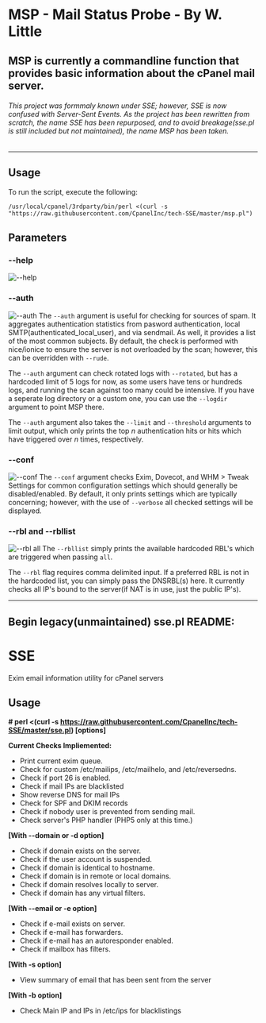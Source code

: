 # MSP - Mail Status Probe - By W. Little
## MSP is currently a commandline function that provides basic information about the cPanel mail server.
###### This project was formmaly known under SSE; however, SSE is now confused with Server-Sent Events. As the project has been rewritten from scratch, the name SSE has been repurposed, and to avoid breakage(sse.pl is still included but not maintained), the name MSP has been taken.
-------------
## Usage
To run the script, execute the following:

```/usr/local/cpanel/3rdparty/bin/perl <(curl -s "https://raw.githubusercontent.com/CpanelInc/tech-SSE/master/msp.pl")```

## Parameters

### --help
![--help](https://user-images.githubusercontent.com/25645218/50696777-09b1b480-1006-11e9-9469-21c1cbb0b2f0.png)

### --auth
![--auth](https://user-images.githubusercontent.com/25645218/50691072-33161480-0ff5-11e9-884d-325d5f124e92.png)
The `--auth` argument is useful for checking for sources of spam. It aggregates authentication statistics from pasword authentication, local SMTP(authenticated_local_user), and via sendmail. As well, it provides a list of the most common subjects. By default, the check is performed with nice/ionice to ensure the server is not overloaded by the scan; however, this can be overridden with `--rude`.

The `--auth` argument can check rotated logs with `--rotated`, but has a hardcoded limit of 5 logs for now, as some users have tens or hundreds logs, and running the scan against too many could be intensive. If you have a seperate log directory or a custom one, you can use the `--logdir` argument to point MSP there.

The `--auth` argument also takes the `--limit` and `--threshold` arguments to limit output, which only prints the top *n* authentication hits or hits which have triggered over *n* times, respectively.

### --conf
![--conf](https://user-images.githubusercontent.com/25645218/50690982-ff3aef00-0ff4-11e9-9f87-8647fac8608c.png)
The `--conf` argument checks Exim, Dovecot, and WHM > Tweak Settings for common configuration settings which should generally be disabled/enabled. By default, it only prints settings which are typically concerning; however, with the use of `--verbose` all checked settings will be displayed.

### --rbl and --rbllist
![--rbl all](https://user-images.githubusercontent.com/25645218/50691357-0f9f9980-0ff6-11e9-922b-9748095a4d62.png)
The `--rbllist` simply prints the available hardcoded RBL's which are triggered when passing `all`.

The `--rbl` flag requires comma delimited input. If a preferred RBL is not in the hardcoded list, you can simply pass the DNSRBL(s) here. It currently checks all IP's bound to the server(if NAT is in use, just the public IP's).

------------
## Begin legacy(unmaintained) sse.pl README:
SSE
================

Exim email information utility for cPanel servers

Usage
--------------

**# perl <(curl -s https://raw.githubusercontent.com/CpanelInc/tech-SSE/master/sse.pl) [options]**


**Current Checks Impliemented:**

- Print current exim queue.
- Check for custom /etc/mailips, /etc/mailhelo, and /etc/reversedns.
- Check if port 26 is enabled.
- Check if mail IPs are blacklisted
- Show reverse DNS for mail IPs
- Check for SPF and DKIM records
- Check if nobody user is prevented from sending mail.
- Check server's PHP handler (PHP5 only at this time.)

**[With --domain or -d option]**

- Check if domain exists on the server.
- Check if the user account is suspended.
- Check if domain is identical to hostname.
- Check if domain is in remote or local domains.
- Check if domain resolves locally to server.
- Check if domain has any virtual filters.

**[With --email or -e option]**

- Check if e-mail exists on server.
- Check if e-mail has forwarders.
- Check if e-mail has an autoresponder enabled.
- Check if mailbox has filters.

**[With -s option]**

- View summary of email that has been sent from the server

**[With -b option]**

- Check Main IP and IPs in /etc/ips for blacklistings

